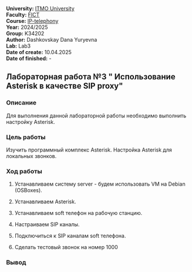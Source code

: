 **University:** [ITMO University](https://itmo.ru/ru/)  
**Faculty:** [FICT](https://fict.itmo.ru)  
**Course:** [IP-telephony](https://github.com/itmo-ict-faculty/ip-telephony)  
**Year:** 2024/2025  
**Group:** K34202  
**Author:** Dashkovskay Dana Yuryevna  
**Lab:** Lab3  
**Date of create:** 10.04.2025  
**Date of finished:** -

## Лабораторная работа №3 " Использование Asterisk в качестве SIP proxy"

### Описание

Для выполнения данной лабораторной работы необходимо выполнить настройку Asterisk.

### Цель работы

Изучить программный комплекс Asterisk. Настройка Asterisk для локальных звонков.

### Ход работы

1. Устанавливаем систему server - будем использовать VM на Debian (OSBoxes).

2. Устанавливаем Asterisk. 

3. Устанавливаем soft телефон на рабочую станцию.

4. Настраиваем SIP каналы.

5. Подключиться к SIP каналам soft телефона.

6. Сделать тестовый звонок на номер 1000

### Вывод
